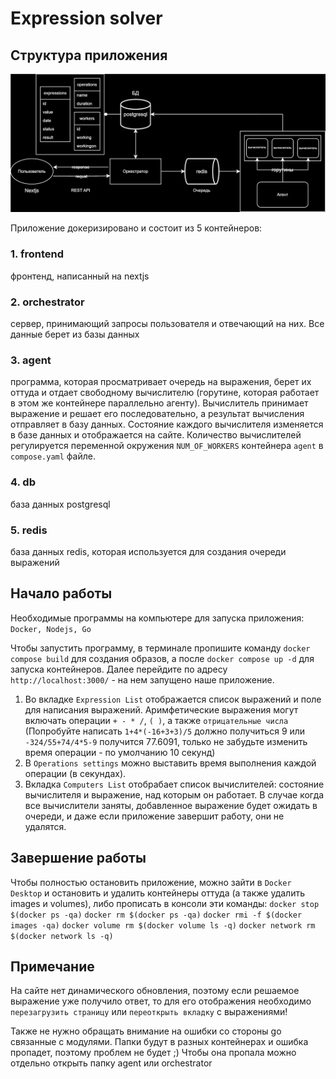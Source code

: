 # Expression solver


## Структура приложения

![alt text](https://github.com/manlop0/expression-solver/blob/main/appStruct.drawio.svg)

Приложение докеризировано и состоит из 5 контейнеров:
### 1. frontend
   фронтенд, написанный на nextjs
### 2. orchestrator 
   сервер, принимающий запросы пользователя и отвечающий на них. Все данные берет из базы данных
### 3. agent 
   программа, которая просматривает очередь на выражения, берет их оттуда и отдает свободному вычислителю (горутине, которая работает в этом же контейнере параллельно агенту).
   Вычислитель принимает выражение и решает его последовательно, а результат вычисления отправляет в базу данных.
   Состояние каждого вычислителя изменяется в базе данных и отображается на сайте.
   Количество вычислителей регулируется переменной окружения `NUM_OF_WORKERS` контейнера `agent` в `compose.yaml` файле.
### 4. db 
  база данных postgresql
### 5. redis 
  база данных redis, которая используется для создания очереди выражений


## Начало работы
Необходимые программы на компьютере для запуска приложения: `Docker, Nodejs, Go`

Чтобы запустить программу, в терминале пропишите команду `docker compose build` для создания образов, а после `docker compose up -d` для запуска контейнеров.
Далее перейдите по адресу `http://localhost:3000/` - на нем запущено наше приложение.

1. Во вкладке `Expression List` отображается список выражений и поле для написания выражений. Аримфетические выражения могут включать операции `+ - * /`, `( )`, а также `отрицательные числа`
   (Попробуйте написать `1+4*(-16+3+3)/5` должно получиться 9 или `-324/55+74/4*5-9` получится 77.6091, только не забудьте изменить время операции - по умолчанию 10 секунд)
3. В `Operations settings` можно выставить время выполнения каждой операции (в секундах).
4. Вкладка `Computers List` отобрабает список вычислителей: состояние вычислителя и выражение, над которым он работает.
   В случае когда все вычислители заняты, добавленное выражение будет ожидать в очереди, и даже если приложение завершит работу, они не удалятся.


## Завершение работы
Чтобы полностью остановить приложение, можно зайти в `Docker Desktop` и остановить и удалить контейнеры оттуда (а также удалить images и volumes), либо прописать в консоли эти команды:
`docker stop $(docker ps -qa)`
`docker rm $(docker ps -qa)`
`docker rmi -f $(docker images -qa)`
`docker volume rm $(docker volume ls -q)`
`docker network rm $(docker network ls -q)`


## Примечание
На сайте нет динамического обновления, поэтому если решаемое выражение уже получило ответ, то для его отображения необходимо `перезагрузить страницу` или `переоткрыть вкладку` с выражениями!

Также не нужно обращать внимание на ошибки со стороны go связанные с модулями. Папки будут в разных контейнерах и ошибка пропадет, поэтому проблем не будет ;) 
Чтобы она пропала можно отдельно открыть папку agent или orchestrator
